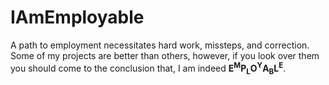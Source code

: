 # IAmEmployable
A path to employment necessitates hard work, missteps, and correction. Some of my projects are better than others, however, if you look over them you should come to the conclusion that, I am indeed **E<sup>M</sup>P<sub>L</sub>O<sup>Y</sup>A<sub>B</sub>L<sup>E</sup>**. 
